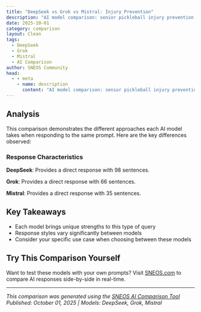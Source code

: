 ```yaml
---
title: "DeepSeek vs Grok vs Mistral: Injury Prevention"
description: "AI model comparison: senior pickleball injury prevention..."
date: 2025-10-01
category: comparison
layout: Clean
tags:
  - DeepSeek
  - Grok
  - Mistral
  - AI Comparison
author: SNEOS Community
head:
  - - meta
    - name: description
      content: "AI model comparison: senior pickleball injury prevention..."
---
```


<ChatComparison
  title="DeepSeek vs Grok vs Mistral: Injury Prevention"
  prompt="senior pickleball injury prevention"
  :responses='{
    "DeepSeek": "Of course! Preventing injuries is one of the most important aspects of enjoying pickleball long-term, especially for senior players. The body requires more care and recovery as we age, but with smart strategies, you can play safely and effectively for years to come.\n\nHere is a comprehensive guide to senior pickleball injury prevention.\n\n### The Golden Rule: Listen to Your Body\nThis overrides everything else. Pain is a signal, not a challenge. If something hurts, stop and address it. Pushing through pain is the fastest way to a long-term injury.\n\n---\n\n### 1. Pre-Game: The Foundation of Prevention\n\n#### **A. Proper Warm-Up (5-10 Minutes)**\nNever start cold. The goal is to increase blood flow and prepare your joints and muscles for dynamic movement.\n*   **Light Cardio (2-3 mins):** Brisk walking, slow jogging in place, or side shuffles to get the heart rate up.\n*   **Dynamic Stretching (3-5 mins):** Focus on movements you\u0027ll use in the game.\n    *   **Arm Circles:** Forward and backward.\n    *   **Torso Twists:** Gentle rotations.\n    *   **Leg Swings:** Forward/backward and side-to-side.\n    *   **High Knees \u0026 Butt Kicks:** Gentle versions to warm up hips and quads.\n    *   **Lunges with a Twist:** Warms up legs, hips, and core.\n\n#### **B. Gear is Your Ally**\n*   **Shoes are #1:** Do NOT wear running shoes. They are designed for forward motion and have poor lateral stability.\n    *   **Invest in proper court shoes** (for tennis, volleyball, or pickleball). They have reinforced sides to prevent ankle rolls during side-to-side movements.\n    *   Ensure they have good cushioning and support.\n*   **Paddle Weight and Grip Size:**\n    *   A heavier paddle can cause or exacerbate tennis elbow. Consider a **lightweight or mid-weight paddle**.\n    *   Ensure your **grip size is correct**. A grip that\u0027s too small or too large forces you to squeeze harder, straining your forearm. A simple test: you should be able to comfortably fit the index finger of your other hand in the space between your fingertips and palm while holding the paddle.\n\n---\n\n### 2. On the Court: Smart Play \u0026 Technique\n\n#### **A. Master Proper Mechanics**\nPoor form is a major cause of injury.\n*   **The Ready Position:** Knees slightly bent, weight on the balls of your feet. This prepares you to move efficiently in any direction without jerking.\n*   **Lunge, Don\u0027t Bend:** When hitting a low ball, step and lunge into it. Avoid bending at the waist with straight legs, which puts immense strain on your lower back.\n*   **Overhead Smash \u0026 Serves:** Use your whole body and legs for power, not just your shoulder. Avoid \u0022arming\u0022 the ball.\n*   **The Kitchen Line:** Be mindful of your momentum. Practice stopping without lunging forward excessively, which can strain knees and calves.\n\n#### **B. Strategic Movement**\n*   **Shuffle Steps:** When moving side-to-side, use small, quick shuffle steps instead of crossing your feet, which can lead to trips and falls.\n*   **Avoid Backpedaling:** Never run backward to get a lob. Instead, do the \u0022Shuffle and Turn\u0022 \u2013 turn your hips and run to the spot, then set your feet to hit the ball.\n*   **Know Your Limits:** It\u0027s okay to let a ball go if retrieving it requires a risky, explosive move. One point is not worth a torn muscle or a fall.\n\n#### **C. Hydration and Pacing**\n*   **Hydrate Before, During, and After:** Dehydration leads to muscle cramps and fatigue, increasing injury risk. Don\u0027t wait until you\u0027re thirsty.\n*   **Take Breaks:** If you\u0027re playing multiple games, sit down between them. Listen to your body and don\u0027t feel pressured to play every single game if you\u0027re tired.\n\n---\n\n### 3. Post-Game: Recovery is Key\n\n#### **A. Cool Down and Static Stretching**\n*   **5-Minute Walk:** Slowly bring your heart rate down.\n*   **Static Stretching (Hold each for 20-30 seconds):** This is best done when muscles are warm.\n    *   **Calves:** Lean against a wall with one leg back.\n    *   **Hamstrings \u0026 Quads:** Classic standing stretches.\n    *   **Shoulders \u0026 Chest:** Gently pull your arm across your chest.\n    *   **Forearms:** Extend your arm, pull fingers back, then pull them down.\n\n#### **B. Fuel and Recover**\n*   **Post-Game Nutrition:** Have a small snack or meal with protein and carbohydrates within 45-60 minutes of finishing to aid muscle repair.\n*   **Contrast Therapy:** If something feels sore or inflamed, try contrast therapy: 15-20 minutes of alternating ice (to reduce inflammation) and heat (to increase blood flow).\n\n---\n\n### 4. Off the Court: The Long-Term Game\n\nThis is arguably the most important section for senior athletes.\n\n#### **A. Consistent Strength Training (2-3 times per week)**\nYou must build a \u0022armor\u0022 for your joints.\n*   **Lower Body:** Squats, lunges, and calf raises to protect knees and ankles.\n*   **Core:** Planks, bird-dogs, and bridges. A strong core stabilizes your entire body and protects your lower back.\n*   **Upper Body:** Rows and shoulder stabilization exercises (e.g., resistance band pull-aparts) to protect your rotator cuff and prevent pickleball elbow.\n\n#### **B. Flexibility and Balance Work**\n*   **Yoga or Tai Chi:** Excellent for improving flexibility, balance, and body awareness, which are crucial for fall prevention.\n*   **Dedicated Stretching:** A daily 10-minute routine can work wonders for maintaining range of motion.\n\n---\n\n### Common Senior Pickleball Injuries \u0026 How to Avoid Them\n\n| Injury | How It Happens | Prevention Tips |\n| :--- | :--- | :--- |\n| **Pickleball Elbow** | Overuse, poor backhand technique, heavy paddle. | Strengthen forearms, use proper form, lightweight paddle, correct grip size. |\n| **Rotator Cuff Strain** | Repetitive overhead smashes and serves. | Strengthen shoulder muscles, use legs/body for power, avoid \u0022arming\u0022 the ball. |\n| **Achilles Tendon Strain/Tear** | Sudden, explosive pushes off the calf. | Calf raises (eccentric), proper warm-up, avoid over-striding. |\n| **Knee Strains (e.g., Meniscus)** | Twisting, pivoting, and deep lunges with poor form. | Strengthen quads/hamstrings, practice proper lunge technique, wear supportive shoes. |\n| **Calf \u0026 Hamstring Pulls** | Quick, explosive movements from a cold start. | Thorough dynamic warm-up, stay hydrated, maintain flexibility. |\n| **Ankle Sprains** | Lateral movements, rolling the ankle. | **WEAR COURT SHOES**, practice balance exercises, strengthen ankles. |\n| **Lower Back Pain** | Repeated bending at the waist for low balls. | **LUNGE!** Strengthen your core, maintain hip flexibility. |\n| **Falls \u0026 Fractures** | Loss of balance, backpedaling, tripping. | Work on balance, use proper footwork (shuffle, don\u0027t cross), know your limits. |\n\n**Final Pro-Tip:** Consider working with a physical therapist or a certified trainer, even for just a session or two. They can assess your movement patterns, identify weaknesses, and give you a personalized pre-hab routine to keep you on the court.\n\nPlay smart, listen to your body, and have fun!",
    "Grok": "Pickleball has become increasingly popular among seniors due to its low-impact nature and social aspects. However, injuries can still occur, especially for older adults who may have reduced mobility, balance issues, or pre-existing conditions. Preventing injuries is key to enjoying the sport long-term. Below are some evidence-based tips and strategies for senior pickleball players to minimize the risk of injury.\n\n### 1. Warm-Up and Stretching\n   - **Why it matters**: Warming up increases blood flow to muscles, improves flexibility, and prepares the body for physical activity, reducing the risk of strains and sprains.\n   - **What to do**:\n     - Start with 5-10 minutes of light cardio, such as brisk walking or marching in place, to elevate your heart rate.\n     - Perform dynamic stretches like arm circles, leg swings, and gentle lunges to loosen up joints and muscles.\n     - Focus on key areas used in pickleball: shoulders, wrists, hips, knees, and ankles.\n\n### 2. Strength and Balance Training\n   - **Why it matters**: Strong muscles and good balance help prevent falls and support proper movement during quick directional changes on the court.\n   - **What to do**:\n     - Incorporate strength exercises 2-3 times per week, targeting legs (squats, lunges), core (planks), and upper body (light dumbbell exercises).\n     - Practice balance drills like standing on one leg for 30 seconds or doing heel-to-toe walks.\n     - Consider tai chi or yoga to improve balance, flexibility, and coordination.\n\n### 3. Proper Footwear and Court Safety\n   - **Why it matters**: Falls and ankle injuries are common in pickleball due to slippery surfaces or inadequate shoes.\n   - **What to do**:\n     - Wear court-specific shoes with good lateral support and non-slip soles to prevent sliding and provide stability.\n     - Avoid running shoes, as they are designed for forward motion and may not offer enough side-to-side support.\n     - Play on well-maintained courts free of debris, cracks, or wet spots that could cause tripping.\n\n### 4. Technique and Form\n   - **Why it matters**: Poor technique can lead to overuse injuries, particularly in the shoulders, elbows, and wrists.\n   - **What to do**:\n     - Take lessons or watch instructional videos to learn proper paddle grip, swing mechanics, and footwork.\n     - Avoid overextending or using excessive force when hitting the ball; focus on controlled, smooth motions.\n     - Bend your knees and engage your core to reduce stress on your back during shots.\n\n### 5. Pace Yourself and Listen to Your Body\n   - **Why it matters**: Overexertion can lead to fatigue-related injuries, especially for seniors who may have lower stamina or slower recovery times.\n   - **What to do**:\n     - Start with shorter sessions and gradually increase playing time as your fitness improves.\n     - Take breaks between games to rest and hydrate, especially in hot or humid weather.\n     - Stop playing if you feel pain, dizziness, or extreme fatigue\u2014don\u2019t push through discomfort.\n\n### 6. Focus on Recovery\n   - **Why it matters**: Aging bodies take longer to recover, and skipping recovery can increase the risk of chronic injuries.\n   - **What to do**:\n     - Cool down after playing with light stretching to prevent muscle stiffness.\n     - Use ice packs on sore areas for 15-20 minutes to reduce inflammation.\n     - Allow at least 1-2 rest days between intense pickleball sessions to let your body recover.\n\n### 7. Use Protective Gear\n   - **Why it matters**: Protective equipment can reduce the severity of injuries from falls or collisions.\n   - **What to do**:\n     - Wear knee or elbow braces if you have a history of joint issues.\n     - Use wrist supports if you experience strain during play.\n     - Consider wearing protective eyewear to prevent eye injuries from stray balls or paddles.\n\n### 8. Stay Hydrated and Mind Nutrition\n   - **Why it matters**: Dehydration and poor nutrition can lead to muscle cramps, fatigue, and reduced reaction times.\n   - **What to do**:\n     - Drink water before, during, and after play, even if you don\u2019t feel thirsty.\n     - Eat a balanced diet with adequate protein, carbohydrates, and nutrients to support muscle repair and energy levels.\n     - Avoid heavy meals right before playing, as they can cause discomfort.\n\n### 9. Be Aware of Common Injuries\n   - **Why it matters**: Knowing the risks can help you take specific precautions.\n   - **Common senior pickleball injuries**:\n     - **Shoulder strain or rotator cuff issues**: From repetitive swinging or improper form.\n     - **Tennis elbow (lateral epicondylitis)**: Due to overuse of the forearm muscles.\n     - **Knee and ankle sprains**: From quick pivots or falls.\n     - **Back pain**: From bending or twisting awkwardly.\n   - **Prevention tips**:\n     - Alternate arms or adjust grip size to reduce strain on elbows and shoulders.\n     - Strengthen stabilizing muscles around joints.\n     - Avoid sudden, jerky movements; move deliberately on the court.\n\n### 10. Consult a Healthcare Professional\n   - **Why it matters**: Seniors may have underlying conditions (e.g., arthritis, osteoporosis) that require tailored advice.\n   - **What to do**:\n     - Get a physical check-up before starting pickleball to assess your fitness level and any limitations.\n     - Work with a physical therapist or trainer to address specific weaknesses or past injuries.\n     - Discuss with your doctor if you experience persistent pain or discomfort after playing.\n\n### Additional Tips\n   - **Play doubles**: It reduces the court area you need to cover, lowering physical strain compared to singles.\n   - **Avoid overplaying**: Limit sessions to 1-2 hours and don\u2019t play every day unless your body feels fully recovered.\n   - **Know your limits**: Stick to a skill level and intensity that matches your fitness; avoid overly competitive play if it risks injury.\n\n### Conclusion\nBy prioritizing preparation, proper technique, and recovery, senior pickleball players can significantly reduce their risk of injury while enjoying the sport\u0027s physical and social benefits. Always remember that consistency with these practices is more important than intensity\u2014play smart to stay on the court for years to come! If you have specific health concerns or a history of injuries, consult with a healthcare provider or a certified pickleball coach for personalized guidance.",
    "Mistral": "Senior pickleball players can enjoy the sport while minimizing the risk of injuries by following these prevention tips:\n\n### 1. **Warm-Up and Cool-Down**\n- **Warm-Up:** Before playing, spend 5-10 minutes doing light cardio exercises like jogging in place, jumping jacks, or walking briskly. Follow this with dynamic stretches that mimic the movements you\u0027ll use in pickleball, such as arm circles, leg swings, and hip rotations.\n- **Cool-Down:** After playing, spend a few minutes doing static stretches to help your muscles recover and reduce the risk of soreness.\n\n### 2. **Proper Equipment**\n- **Shoes:** Wear shoes designed for court sports that provide good traction and support. Avoid running shoes, which are not designed for the lateral movements common in pickleball.\n- **Paddle:** Use a paddle that is appropriate for your skill level and grip size to reduce the risk of wrist and elbow injuries.\n\n### 3. **Hydration and Nutrition**\n- **Hydration:** Drink plenty of water before, during, and after playing to stay hydrated.\n- **Nutrition:** Eat a balanced diet to ensure your body has the nutrients it needs for energy and recovery.\n\n### 4. **Technique and Form**\n- **Proper Technique:** Learn and practice proper pickleball techniques to reduce the risk of injuries. This includes correct grip, stance, and swing mechanics.\n- **Avoid Overreaching:** Be mindful of your body\u0027s limits and avoid overreaching for shots, which can lead to strains and sprains.\n\n### 5. **Strength and Flexibility Training**\n- **Strength Training:** Incorporate strength training exercises that focus on your core, legs, and upper body to improve overall stability and reduce the risk of falls.\n- **Flexibility Training:** Regular stretching and flexibility exercises can help maintain a good range of motion and reduce the risk of muscle strains.\n\n### 6. **Balance and Coordination**\n- **Balance Exercises:** Practice balance exercises to improve stability and reduce the risk of falls. This can include simple exercises like standing on one leg or more advanced ones like yoga poses.\n- **Coordination Drills:** Engage in coordination drills to improve your agility and reaction time on the court.\n\n### 7. **Rest and Recovery**\n- **Adequate Rest:** Ensure you get enough rest between games and sessions to allow your body to recover.\n- **Listen to Your Body:** Pay attention to any signs of fatigue or pain and take breaks as needed.\n\n### 8. **Medical Check-Ups**\n- **Regular Check-Ups:** Regular medical check-ups can help identify any underlying conditions that might increase your risk of injury.\n- **Consult a Professional:** If you have any specific medical concerns or a history of injuries, consult a healthcare professional for personalized advice.\n\n### 9. **Safety Precautions**\n- **Court Conditions:** Ensure the court is in good condition, free of debris, and well-maintained to reduce the risk of slips and falls.\n- **Weather Conditions:** Be aware of weather conditions and avoid playing in extreme heat or cold, which can increase the risk of injury.\n\n### 10. **Communication and Teamwork**\n- **Communicate with Partners:** Good communication with your partner can help avoid collisions and reduce the risk of injuries.\n- **Teamwork:** Work together with your partner to cover the court effectively and minimize the need for sudden, risky movements.\n\nBy following these tips, senior pickleball players can enjoy the game while reducing the risk of injuries and ensuring a safe and enjoyable experience."
  }'
  published-date="17:38"
/>

## Analysis

This comparison demonstrates the different approaches each AI model takes when responding to the same prompt. Here are the key differences observed:

### Response Characteristics

**DeepSeek**: Provides a direct response with 98 sentences. 

**Grok**: Provides a direct response with 66 sentences. 

**Mistral**: Provides a direct response with 35 sentences. 

## Key Takeaways

- Each model brings unique strengths to this type of query
- Response styles vary significantly between models
- Consider your specific use case when choosing between these models

## Try This Comparison Yourself

Want to test these models with your own prompts? Visit [SNEOS.com](https://sneos.com) to compare AI responses side-by-side in real-time.

---

*This comparison was generated using the [SNEOS AI Comparison Tool](https://sneos.com)*
*Published: October 01, 2025 | Models: DeepSeek, Grok, Mistral*
